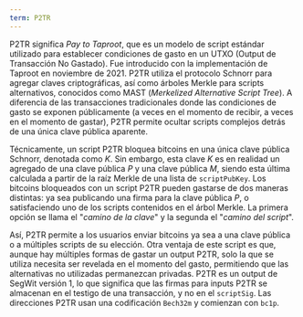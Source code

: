 ```yaml
---
term: P2TR
---
```


P2TR significa *Pay to Taproot*, que es un modelo de script estándar utilizado para establecer condiciones de gasto en un UTXO (Output de Transacción No Gastado). Fue introducido con la implementación de Taproot en noviembre de 2021. P2TR utiliza el protocolo Schnorr para agregar claves criptográficas, así como árboles Merkle para scripts alternativos, conocidos como MAST (*Merkelized Alternative Script Tree*). A diferencia de las transacciones tradicionales donde las condiciones de gasto se exponen públicamente (a veces en el momento de recibir, a veces en el momento de gastar), P2TR permite ocultar scripts complejos detrás de una única clave pública aparente.

Técnicamente, un script P2TR bloquea bitcoins en una única clave pública Schnorr, denotada como $K$. Sin embargo, esta clave $K$ es en realidad un agregado de una clave pública $P$ y una clave pública $M$, siendo esta última calculada a partir de la raíz Merkle de una lista de `scriptPubKey`. Los bitcoins bloqueados con un script P2TR pueden gastarse de dos maneras distintas: ya sea publicando una firma para la clave pública $P$, o satisfaciendo uno de los scripts contenidos en el árbol Merkle. La primera opción se llama el "*camino de la clave*" y la segunda el "*camino del script*".

Así, P2TR permite a los usuarios enviar bitcoins ya sea a una clave pública o a múltiples scripts de su elección. Otra ventaja de este script es que, aunque hay múltiples formas de gastar un output P2TR, solo la que se utiliza necesita ser revelada en el momento del gasto, permitiendo que las alternativas no utilizadas permanezcan privadas. P2TR es un output de SegWit versión 1, lo que significa que las firmas para inputs P2TR se almacenan en el testigo de una transacción, y no en el `scriptSig`. Las direcciones P2TR usan una codificación `Bech32m` y comienzan con `bc1p`.
